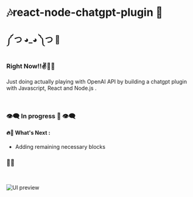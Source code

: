 # 🎶react-node-chatgpt-plugin 👀

##  ༼ つ ◕_◕ ༽つ 💬

### Right Now!!✌👏👏

Just doing actually playing with OpenAI API by building a chatgpt plugin with Javascript, React and Node.js .

<br />

### 👁‍🗨 In progress 🤞 👁‍🗨

#### 🔥🎇 What's Next :
- Adding remaining necessary blocks
### 👩‍💻
<br />

![UI preview](./public/preview.png)
